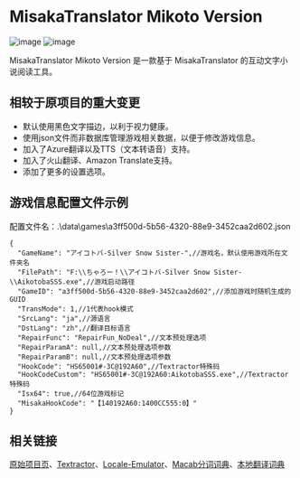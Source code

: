 # MisakaTranslator Mikoto Version
![image](https://github.com/liscs/MisakaTranslator/workflows/CI/badge.svg)
![image](https://github.com/liscs/MisakaTranslator/assets/70057922/0bf60266-63e6-4247-9cbb-ebe2b2008749)

MisakaTranslator Mikoto Version 是一款基于 MisakaTranslator 的互动文字小说阅读工具。
## 相较于原项目的重大变更
* 默认使用黑色文字描边，以利于视力健康。
* 使用json文件而非数据库管理游戏相关数据，以便于修改游戏信息。
* 加入了Azure翻译以及TTS（文本转语音）支持。
* 加入了火山翻译、Amazon Translate支持。
* 添加了更多的设置选项。

## 游戏信息配置文件示例
配置文件名：.\data\games\a3ff500d-5b56-4320-88e9-3452caa2d602.json
```json5
{
  "GameName": "アイコトバ-Silver Snow Sister-",//游戏名，默认使用游戏所在文件夹名
  "FilePath": "F:\\ちゃろー！\\アイコトバ-Silver Snow Sister-\\AikotobaSSS.exe",//游戏启动路径
  "GameID": "a3ff500d-5b56-4320-88e9-3452caa2d602",//添加游戏时随机生成的GUID
  "TransMode": 1,//1代表hook模式
  "SrcLang": "ja",//源语言
  "DstLang": "zh",//翻译目标语言
  "RepairFunc": "RepairFun_NoDeal",//文本预处理选项
  "RepairParamA": null,//文本预处理选项参数
  "RepairParamB": null,//文本预处理选项参数
  "HookCode": "HS65001#-3C@192A60",//Textractor特殊码
  "HookCodeCustom": "HS65001#-3C@192A60:AikotobaSSS.exe",//Textractor特殊码
  "Isx64": true,//64位游戏标记
  "MisakaHookCode": "【140192A60:1400CC555:0】"
}
```
## 相关链接
[原始项目页](https://github.com/hanmin0822/MisakaTranslator)、[Textractor](https://github.com/Artikash/Textractor)、[Locale-Emulator](https://github.com/xupefei/Locale-Emulator)、[Macab分词词典](https://clrd.ninjal.ac.jp/unidic)、[本地翻译词典](https://freemdict.com)
